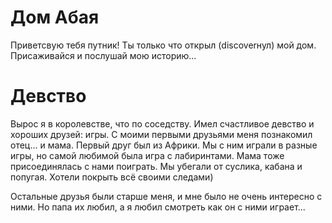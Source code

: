# Дом Абая

Приветсвую тебя путник! Ты только что открыл (discoverнул) мой дом. Присаживайся и послушай мою историю...

# Девство
Вырос я в королевстве, что по соседству. Имел счастливое девство и хороших друзей: игры. С моими первыми друзьями меня познакомил отец... и мама.
Первый друг был из Африки. Мы с ним играли в разные игры, но самой любимой была игра с лабиринтами. Мама тоже присоединялась с нами поиграть. Мы убегали от суслика, кабана и попугая. Хотели покрыть всё своими следами)

Остальные друзья были старше меня, и мне было не очень интересно с ними. Но папа их любил, а я любил смотреть как он с ними играет...
  
